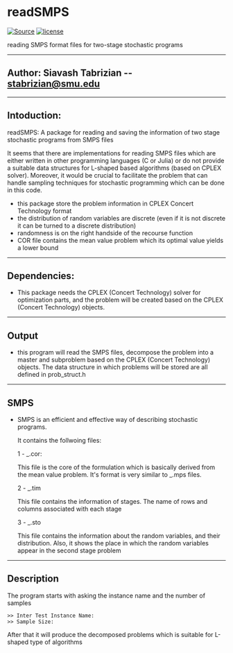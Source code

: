 #  readSMPS

[![Source](https://github.com/siavashtab/2slpEval/tree/master/2slpEval)](https://github.com/siavashtab/2slpEval/tree/master/2slpEval)
[![license](https://github.com/siavashtab/2slpEval/tree/master/LICENSE)](https://github.com/siavashtab/2slpEval/tree/master/LICENSE)

reading SMPS format files for two-stage stochastic programs

------------------

##  Author: Siavash Tabrizian -- stabrizian@smu.edu

------------------

## Intoduction:

readSMPS: A package for reading and saving the information of two stage stochastic programs from SMPS files

It seems that there are implementations for reading SMPS files which are either written in other 
programming languages (C or Julia) or do not provide a suitable data structures for L-shaped 
based algorithms (based on CPLEX solver). Moreover, it would be crucial to facilitate the problem that can handle sampling 
techniques for stochastic programming which can be done in this code.

-  this package store the problem information in CPLEX Concert Technology format
-  the distribution of random variables are discrete (even if it is not discrete it can be turned to a discrete distribution)
-  randomness is on the right handside of the recourse function
-  COR file contains the mean value problem which its optimal value yields a lower bound

------------------

## Dependencies:

- This package needs the CPLEX (Concert Technology) solver for optimization parts, 
  and the problem will be created based on the  CPLEX (Concert Technology) objects.

------------------

## Output

- this program will read the SMPS files, decompose the problem
  into a master and subproblem based on the CPLEX (Concert Technology) objects. 
  The data structure in which problems will be stored are all defined in prob_struct.h

------------------

## SMPS 

- SMPS is an efficient and effective way of describing stochastic programs. 

  It contains the follwoing files:
  
  1 - _.cor:
  
     This file is the core of the formulation which is basically derived from the 
	 mean value problem. It's format is very similar to _.mps files.
	 
  2 - _.tim
    
	This file contains the information of stages. The name of rows and columns 
	associated with each stage
	
  3 - _.sto
  
    This file contains the information about the random variables, and their distribution.
	Also, it shows the place in which the random variables appear in the second stage problem

-------------------

## Description

The program starts with asking the instance name and the number of samples
~~~~
>> Inter Test Instance Name:
>> Sample Size:
~~~~
After that it will produce the decomposed problems which is suitable for 
L-shaped type of algorithms

